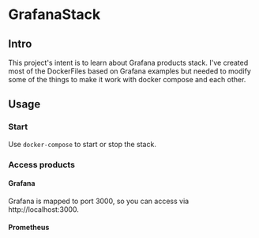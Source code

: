 # GrafanaStack
## Intro
This project's intent is to learn about Grafana products stack.
I've created most of the DockerFiles based on Grafana examples but needed to modify some of the things to make it work with docker compose and each other.
## Usage
### Start
Use `docker-compose` to start or stop the stack.

### Access products
#### Grafana
Grafana is mapped to port 3000, so you can access via http://localhost:3000.

#### Prometheus
